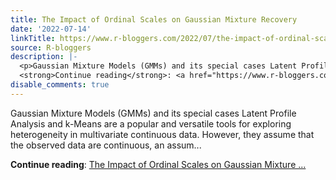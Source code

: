 ```yaml
---
title: The Impact of Ordinal Scales on Gaussian Mixture Recovery
date: '2022-07-14'
linkTitle: https://www.r-bloggers.com/2022/07/the-impact-of-ordinal-scales-on-gaussian-mixture-recovery/
source: R-bloggers
description: |-
  <p>Gaussian Mixture Models (GMMs) and its special cases Latent Profile Analysis and k-Means are a popular and versatile tools for exploring heterogeneity in multivariate continuous data. However, they assume that the observed data are continuous, an assum...</p>
  <strong>Continue reading</strong>: <a href="https://www.r-bloggers.com/2022/07/the-impact-of-ordinal-scales-on-gaussian-mixture-recovery/">The Impact of Ordinal Scales on Gaussian Mixture ...
disable_comments: true
---
```

<p>Gaussian Mixture Models (GMMs) and its special cases Latent Profile Analysis and k-Means are a popular and versatile tools for exploring heterogeneity in multivariate continuous data. However, they assume that the observed data are continuous, an assum...</p>
<strong>Continue reading</strong>: <a href="https://www.r-bloggers.com/2022/07/the-impact-of-ordinal-scales-on-gaussian-mixture-recovery/">The Impact of Ordinal Scales on Gaussian Mixture ...